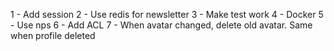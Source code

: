 1 - Add session
2 - Use redis for newsletter
3 - Make test work
4 - Docker
5 - Use nps
6 - Add ACL
7 - When avatar changed, delete old avatar. Same when profile deleted